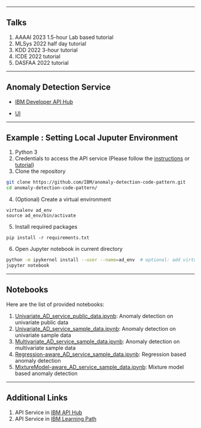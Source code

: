 ___

## Talks
1. AAAAI 2023 1.5-hour Lab based tutorial
1. MLSys 2022 half day tutorial
2. KDD 2022 3-hour tutorial
3. ICDE 2022 tutorial
4. DASFAA 2022 tutorial

___

## Anomaly Detection Service 
- [IBM Developer API Hub](https://developer.ibm.com/apis/catalog/ai4industry--anomaly-detection-product/)

- [UI](https://ad.dev-cluster-dal12-b3c-4x1-9732de67fcec6eaeab6586412035e56b-0000.us-south.containers.appdomain.cloud/)
___

## Example : Setting Local Juputer Environment
1. Python 3
2. Credentials to access the API service (Please follow the [instructions](https://developer.ibm.com/apis/catalog/ai4industry--anomaly-detection-product/Getting%20Started)
or [tutorial](./tutorials/ADTutorial_Registration.pdf))
3. Clone the repository
```bash
git clone https://github.com/IBM/anomaly-detection-code-pattern.git
cd anomaly-detection-code-pattern/
```
4. (Optional) Create a virtual environment
```
virtualenv ad_env
source ad_env/bin/activate
```
5. Install required packages
  ```
  pip install -r requirements.txt
  ```
6. Open Jupyter notebook in current directory
```bash
python -m ipykernel install --user --name=ad_env  # optional: add virtual environment to jupyter notebook
jupyter notebook
```

___
## Notebooks

Here are the list of provided notebooks:
1. [Univariate_AD_service_public_data.ipynb](./notebooks/Univariate_AD_service_public_data.ipynb): Anomaly detection on univariate public data
2. [Univariate_AD_service_sample_data.ipynb](./notebooks/Univariate_AD_service_sample_data.ipynb): Anomaly detection on univariate sample data
3. [Multivariate_AD_service_sample_data.ipynb](./notebooks/Multivariate_AD_service_sample_data.ipynb): Anomaly detection on multivariate sample data
4. [Regression-aware_AD_service_sample_data.ipynb](./notebooks/Regression-aware_AD_service_sample_data.ipynb): Regression based anomaly detection
5. [MixtureModel-aware_AD_service_sample_data.ipynb](./notebooks/MixtureModel-aware_AD_service_sample_data.ipynb):
Mixture model based anomaly detection
___
## Additional Links

1. API Service in [IBM API Hub](https://developer.ibm.com/apis/catalog/ai4industry--anomaly-detection-product/)
2. API Service in [IBM Learning Path](https://developer.ibm.com/learningpaths/get-started-anomaly-detection-api/)

